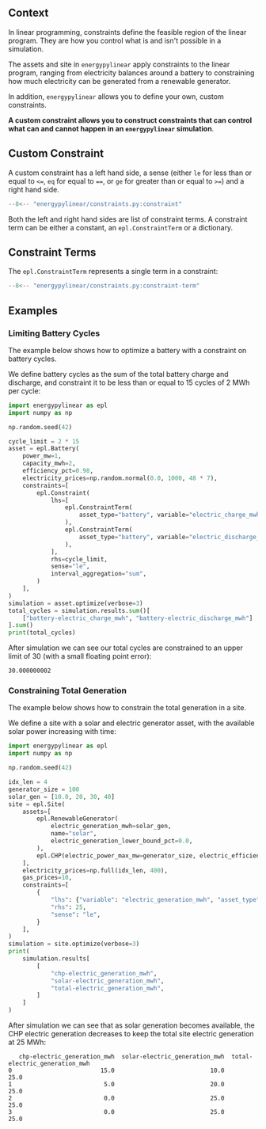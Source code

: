 ## Context 

In linear programming, constraints define the feasible region of the linear program.  They are how you control what is and isn't possible in a simulation.

The assets and site in `energypylinear` apply constraints to the linear program, ranging from electricity balances around a battery to constraining how much electricity can be generated from a renewable generator.

In addition, `energypylinear` allows you to define your own, custom constraints.

**A custom constraint allows you to construct constraints that can control what can and cannot happen in an `energypylinear` simulation**.

## Custom Constraint

A custom constraint has a left hand side, a sense (either `le` for less than or equal to `<=`, `eq` for equal to `==`, or `ge` for greater than or equal to `>=`) and a right hand side.

<!--phmdoctest-mark.skip-->
```python
--8<-- "energypylinear/constraints.py:constraint"
```

Both the left and right hand sides are list of constraint terms. A constraint term can be either a constant, an `epl.ConstraintTerm` or a dictionary.

## Constraint Terms

The `epl.ConstraintTerm` represents a single term in a constraint:

<!--phmdoctest-mark.skip-->
```python
--8<-- "energypylinear/constraints.py:constraint-term"
```

## Examples

### Limiting Battery Cycles

The example below shows how to optimize a battery with a constraint on battery cycles.

We define battery cycles as the sum of the total battery charge and discharge, and constraint it to be less than or equal to 15 cycles of 2 MWh per cycle:

```python
import energypylinear as epl
import numpy as np

np.random.seed(42)

cycle_limit = 2 * 15
asset = epl.Battery(
    power_mw=1,
    capacity_mwh=2,
    efficiency_pct=0.98,
    electricity_prices=np.random.normal(0.0, 1000, 48 * 7),
    constraints=[
        epl.Constraint(
            lhs=[
                epl.ConstraintTerm(
                    asset_type="battery", variable="electric_charge_mwh"
                ),
                epl.ConstraintTerm(
                    asset_type="battery", variable="electric_discharge_mwh"
                ),
            ],
            rhs=cycle_limit,
            sense="le",
            interval_aggregation="sum",
        )
    ],
)
simulation = asset.optimize(verbose=3)
total_cycles = simulation.results.sum()[
    ["battery-electric_charge_mwh", "battery-electric_discharge_mwh"]
].sum()
print(total_cycles)
```

After simulation we can see our total cycles are constrained to an upper limit of 30 (with a small floating point error):

```
30.000000002
```

### Constraining Total Generation

The example below shows how to constrain the total generation in a site.

We define a site with a solar and electric generator asset, with the available solar power increasing with time:

```python
import energypylinear as epl
import numpy as np

np.random.seed(42)

idx_len = 4
generator_size = 100
solar_gen = [10.0, 20, 30, 40]
site = epl.Site(
    assets=[
        epl.RenewableGenerator(
            electric_generation_mwh=solar_gen,
            name="solar",
            electric_generation_lower_bound_pct=0.0,
        ),
        epl.CHP(electric_power_max_mw=generator_size, electric_efficiency_pct=0.5),
    ],
    electricity_prices=np.full(idx_len, 400),
    gas_prices=10,
    constraints=[
        {
            "lhs": {"variable": "electric_generation_mwh", "asset_type": "*"},
            "rhs": 25,
            "sense": "le",
        }
    ],
)
simulation = site.optimize(verbose=3)
print(
    simulation.results[
        [
            "chp-electric_generation_mwh",
            "solar-electric_generation_mwh",
            "total-electric_generation_mwh",
        ]
    ]
)
```

After simulation we can see that as solar generation becomes available, the CHP electric generation decreases to keep the total site electric generation at 25 MWh:

```
   chp-electric_generation_mwh  solar-electric_generation_mwh  total-electric_generation_mwh
0                         15.0                           10.0                           25.0
1                          5.0                           20.0                           25.0
2                          0.0                           25.0                           25.0
3                          0.0                           25.0                           25.0
```

